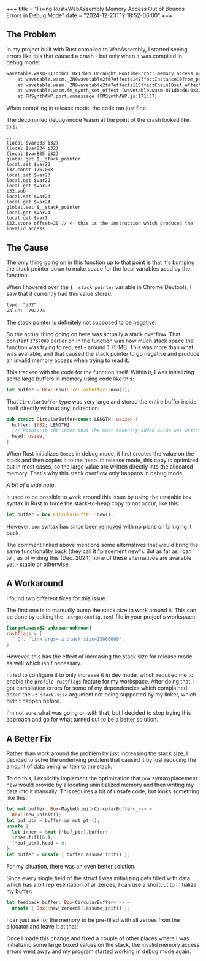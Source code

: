 +++
title = "Fixing Rust+WebAssembly Memory Access Out of Bounds Errors in Debug Mode"
date = "2024-12-23T12:18:52-06:00"
+++

## The Problem

In my project built with Rust compiled to WebAssembly, I started seeing errors like this that caused a crash - but only when it was compiled in debug mode:

```txt
wavetable.wasm-011dbbd6:0x17b89 Uncaught RuntimeError: memory access out of bounds
    at wavetable.wasm._ZN9wavetable2fm7effects14EffectInstance10from_parts17h321e4433e1216e56E (wavetable.wasm-011dbbd6:0x17b89)
    at wavetable.wasm._ZN9wavetable2fm7effects11EffectChain10set_effect17h969349e414104e9eE (wavetable.wasm-011dbbd6:0x1ba60)
    at wavetable.wasm.fm_synth_set_effect (wavetable.wasm-011dbbd6:0x314d3)
    at FMSynthAWP.port.onmessage (FMSynthAWP.js:171:37)
```

When compiling in release mode, the code ran just fine.

The decompiled debug-mode Wasm at the point of the crash looked like this:

```wat
...
(local $var833 i32)
(local $var834 i32)
(local $var835 i32)
global.get $__stack_pointer
local.set $var22
i32.const 1767008
local.set $var23
local.get $var22
local.get $var23
i32.sub
local.set $var24
local.get $var24
global.set $__stack_pointer
local.get $var24
local.get $var1
i32.store offset=20 // <- this is the instruction which produced the invalid access
```

## The Cause

The only thing going on in this function up to that point is that it's bumping the stack pointer down to make space for the local variables used by the function.

When I hovered over the `$__stack_pointer` variable in Chrome Devtools, I saw that it currently had this value stored:

```txt
type: "i32"
value: -792224
```

The stack pointer is definitely not supposed to be negative.

So the actual thing going on here was actually a stack overflow. That constant `1767008` earlier on in the function was how much stack space the function was trying to request - around 1.75 MB. This was more than what was available, and that caused the stack pointer to go negative and produce an invalid memory access when trying to read it.

This tracked with the code for the function itself. Within it, I was initializing some large buffers in memory using code like this:

```rs
let buffer = Box::new(CircularBuffer::new());
```

That `CircularBuffer` type was very large and stored the entire buffer inside itself directly without any indirection:

```rs
pub struct CircularBuffer<const LENGTH: usize> {
  buffer: [f32; LENGTH],
  /// Points to the index that the most recently added value was written to
  head: usize,
}
```

When Rust initializes `Box`es in debug mode, it first creates the value on the stack and then copies it to the heap. In release mode, this copy is optimized out in most cases, so the large value are written directly into the allocated memory. That's why this stack overflow only happens in debug mode.

_A bit of a side note_:

It used to be possible to work around this issue by using the unstable `box` syntax in Rust to force the stack-to-heap copy to not occur, like this:

```rs
let buffer = box CircularBuffer::new();
```

However, `box` syntax has since been [removed](https://github.com/rust-lang/rust/issues/49733#issuecomment-1399427237) with no plans on bringing it back.

The comment linked above mentions some alternatives that would bring the same functionality back (they call it "placement new"). But as far as I can tell, as of writing this (Dec. 2024) none of these alternatives are available yet - stable or otherwise.

## A Workaround

I found two different fixes for this issue.

The first one is to manually bump the stack size to work around it. This can be done by editing the `.cargo/config.toml` file in your project's workspace:

```toml
[target.wasm32-unknown-unknown]
rustflags = [
  "-C", "link-args=-z stack-size=15000000",
]
```

However, this has the effect of increasing the stack size for release mode as well which isn't necessary.

I tried to configure it to only increase it in dev mode, which required me to enable the `profile-rustflags` feature for my workspace. After doing that, I got compilation errors for some of my dependencies which complained about the `-z stack-size` argument not being supported by my linker, which didn't happen before.

I'm not sure what was going on with that, but I decided to stop trying this approach and go for what turned out to be a better solution.

## A Better Fix

Rather than work around the problem by just increasing the stack size, I decided to solve the underlying problem that caused it by just reducing the amount of data being written to the stack.

To do this, I explicitly implement the optimization that `box` syntax/placement new would provide by allocating uninitialized memory and then writing my data into it manually. This requires a bit of unsafe code, but looks something like this:

```rs
let mut buffer: Box<MaybeUninit<CircularBuffer<_>>> =
  Box::new_uninit();
let buf_ptr = buffer.as_mut_ptr();
unsafe {
  let inner = &mut (*buf_ptr).buffer;
  inner.fill(0.);
  (*buf_ptr).head = 0;
}
let buffer = unsafe { buffer.assume_init() };
```

For my situation, there was an even better solution.

Since every single field of the struct I was initializing gets filled with data which has a bit representation of all zeroes, I can use a shortcut to initialize my buffer:

```rs
let feedback_buffer: Box<CircularBuffer<_>> =
  unsafe { Box::new_zeroed().assume_init() };
```

I can just ask for the memory to be pre-filled with all zeroes from the allocator and leave it at that!

Once I made this change and fixed a couple of other places where I was initializing some large boxed values on the stack, the invalid memory access errors went away and my program started working in debug mode again.
